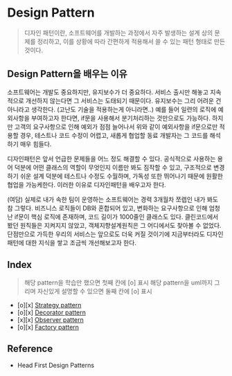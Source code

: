 # Design Pattern
> 디자인 패턴이란, 소프트웨어를 개발하는 과정에서 자주 발생하는 설계 상의 문제를 정리하고, 이를 상황에 따라 간편하게 적용해서 쓸 수 있는 패턴 형태로 만든 것이다.

## Design Pattern을 배우는 이유
소프트웨어는 개발도 중요하지만, 유지보수가 더 중요하다. 서비스 출시만 해놓고 지속적으로 개선하지 않는다면 그 서비스는 도태되기 때문이다. 유지보수는 그리 어려운 건 아니라고 생각한다. (고난도 기술을 적용하는게 아니라면..) 예를 들어 일련의 로직에 예외사항을 부여하고자 한다면, if문을 사용해서 분기처리하는 것만으로도 가능하다. 하지만 고객의 요구사항으로 인해 예외가 점점 늘어나서 위와 같이 예외사항을 if문으로만 적용할 경우, 테스트나 코드 수정이 어렵고, 새롭게 협업할 동료 개발자는 그 코드를 해석하기 매우 힘들다. <br>

디자인패턴은 앞서 언급한 문제들을 어느 정도 해결할 수 있다. 공식적으로 사용하는 용어 덕분에 어떤 클래스의 역할이 무엇인지 이름만 봐도 짐작할 수 있고, 구조적으로 변경하기 쉬운 설계 덕분에 테스트나 수정도 수월하며, 가독성 또한 뛰어나기 때문에 원활한 협업을 가능케한다. 이러한 이유로 디자인패턴을 배우고자 한다. <br>

(여담) 실제로 내가 속한 팀이 운영하는 소프트웨어는 경력 3개월차 쪼렙인 내가 봐도 참 그렇다. 비즈니스 로직들이 DB와 혼합되어 있고, 변화하는 요구사항으로 인해 엄청난 if문이 핵심 로직에 존재하며, 코드 길이가 1000줄인 클래스도 있다. 클린코드에서 봤던 원칙들은 지켜지지 않았고, 객체지향설계원칙은 그 어디에서도 찾아볼 수 없었다. 단점만으로 가득한 우리의 서비스는 앞으로도 더욱 커질 것이기에 지금부터라도 디자인패턴에 대한 지식을 쌓고 조금씩 개선해보고자 한다.

## Index 
> 해당 pattern을 학습만 했으면 첫째 칸에 [o] 표시
> 해당 pattern을 uml까지 그리며 자신있게 설명할 수 있으면 둘째 칸에 [o] 표시

- [o][x] [Strategy pattern](./strategy-pattern.md)
- [o][x] [Decorator pattern](./decorator-pattern.md)
- [x][x] [Observer pattern](./observer-pattern.md)
- [o][x] [Factory pattern](./factory-pattern.md)

## Reference
- Head First Design Patterns
